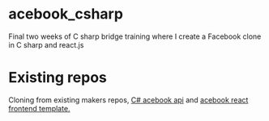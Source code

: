 # acebook_csharp
Final two weeks of C sharp bridge training where I create a Facebook clone in C sharp and react.js

# Existing repos
Cloning from existing makers repos, [C# acebook api](https://github.com/makersacademy/csharp-acebook-api/tree/main) and [acebook react frontend template.](https://github.com/makersacademy/acebook-react-frontend-only-template/)

